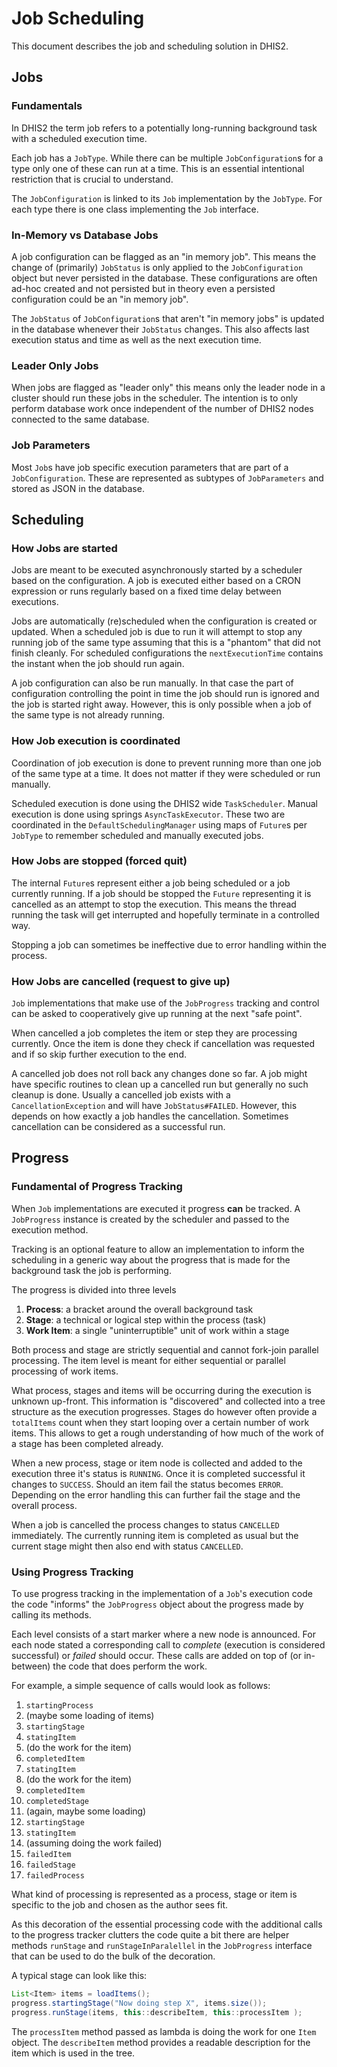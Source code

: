 # Job Scheduling

This document describes the job and scheduling solution in DHIS2.

## Jobs
### Fundamentals
In DHIS2 the term job refers to a potentially long-running background task with
a scheduled execution time.

Each job has a `JobType`. While there can be multiple `JobConfiguration`s 
for a type only one of these can run at a time.
This is an essential intentional restriction that is crucial to understand.

The `JobConfiguration` is linked to its `Job` implementation by the 
`JobType`. For each type there is one class implementing the `Job` interface.

### In-Memory vs Database Jobs
A job configuration can be flagged as an "in memory job". This means the 
change of (primarily) `JobStatus` is only applied to the `JobConfiguration` 
object but never persisted in the database. 
These configurations are often ad-hoc created and not persisted but in 
theory even a persisted configuration could be an "in memory job".

The `JobStatus` of `JobConfiguration`s that aren't "in memory jobs" is 
updated in the database whenever their `JobStatus` changes. This also 
affects last execution status and time as well as the next execution time.

### Leader Only Jobs
When jobs are flagged as "leader only" this means only the leader node in a 
cluster should run these jobs in the scheduler. The intention is to only 
perform database work once independent of the number of DHIS2 nodes 
connected to the same database.

### Job Parameters
Most `Job`s have job specific execution parameters that are part of a 
`JobConfiguration`. These are represented as subtypes of `JobParameters` and 
stored as JSON in the database.


## Scheduling
### How Jobs are started
Jobs are meant to be executed asynchronously started by a scheduler based on
the configuration. A job is executed either based on a CRON expression or
runs regularly based on a fixed time delay between executions.

Jobs are automatically (re)scheduled when the configuration is created or
updated. When a scheduled job is due to run it will attempt to stop any
running job of the same type assuming that this is a "phantom" that did not
finish cleanly. For scheduled configurations the `nextExecutionTime` 
contains the instant when the job should run again.

A job configuration can also be run manually. In that case the
part of configuration controlling the point in time the job should run is
ignored and the job is started right away. However, this is only possible
when a job of the same type is not already running.

### How Job execution is coordinated
Coordination of job execution is done to prevent running more than one job 
of the same type at a time. It does not matter if they were scheduled or run 
manually.

Scheduled execution is done using the DHIS2 wide `TaskScheduler`.
Manual execution is done using springs `AsyncTaskExecutor`.
These two are coordinated in the `DefaultSchedulingManager` using maps of 
`Future`s per `JobType` to remember scheduled and manually executed jobs.

### How Jobs are stopped (forced quit)
The internal `Future`s represent either a job being scheduled or a job 
currently running. If a job should be stopped the `Future` representing it 
is cancelled as an attempt to stop the execution. This means the thread 
running the task will get interrupted and hopefully terminate in a controlled 
way. 

Stopping a job can sometimes be ineffective due to error handling within the 
process.

### How Jobs are cancelled (request to give up)
`Job` implementations that make use of the `JobProgress` tracking and 
control can be asked to cooperatively give up running at the next "safe point".

When cancelled a job completes the item or step they are processing currently. 
Once the item is done they check if cancellation was requested and if so skip 
further execution to the end. 

A cancelled job does not roll back any changes done so far. A job might have 
specific routines to clean up a cancelled run but generally no such cleanup 
is done. Usually a cancelled job exists with a `CancellationException` and 
will have `JobStatus#FAILED`. However, this depends on how exactly a job 
handles the cancellation. Sometimes cancellation can be considered as a 
successful run. 


## Progress
### Fundamental of Progress Tracking
When `Job` implementations are executed it progress **can** be tracked. 
A `JobProgress` instance is created by the scheduler and passed to the 
execution method.

Tracking is an optional feature to allow an implementation to inform the 
scheduling in a generic way about the progress that is made for the background 
task the job is performing. 

The progress is divided into three levels

1. **Process**: a bracket around the overall background task
2. **Stage**: a technical or logical step within the process (task)
3. **Work Item**: a single "uninterruptible" unit of work within a stage

Both process and stage are strictly sequential and cannot fork-join parallel 
processing. The item level is meant for either sequential or parallel 
processing of work items. 

What process, stages and items will be occurring during the execution is 
unknown up-front. This information is "discovered" and collected into a tree 
structure as the execution progresses. Stages do however often provide a 
`totalItems` count when they start looping over a certain number of work items.
This allows to get a rough understanding of how much of the work of a stage 
has been completed already.

When a new process, stage or item node is collected and added to the 
execution three it's status is `RUNNING`. Once it is completed successful it 
changes to `SUCCESS`. Should an item fail the status becomes `ERROR`. 
Depending on the error handling this can further fail the stage and the overall 
process.

When a job is cancelled the process changes to status `CANCELLED` immediately.
The currently running item is completed as usual but the current stage might 
then also end with status `CANCELLED`.

### Using Progress Tracking
To use progress tracking in the implementation of a `Job`'s execution code 
the code "informs" the `JobProgress` object about the progress made by 
calling its methods. 

Each level consists of a start marker where a new node is announced.
For each node stated a corresponding call to _complete_ (execution is 
considered successful) or _failed_ should occur. These calls are added on 
top of (or in-between) the code that does perform the work.

For example, a simple sequence of calls would look as follows:

1. `startingProcess`
2. (maybe some loading of items)
3. `startingStage`
4. `statingItem`
5. (do the work for the item)
6. `completedItem`
7. `statingItem`
8. (do the work for the item)
9. `completedItem`
10. `completedStage`
11. (again, maybe some loading)
12. `startingStage`
13. `statingItem`
14. (assuming doing the work failed)
15. `failedItem`
16. `failedStage`
17. `failedProcess`

What kind of processing is represented as a process, stage or item is 
specific to the job and chosen as the author sees fit.

As this decoration of the essential processing code with the additional 
calls to the progress tracker clutters the code quite a bit there are helper 
methods `runStage` and `runStageInParalellel` in the `JobProgress` interface 
that can be used to do the bulk of the decoration. 

A typical stage can look like this:

```java
List<Item> items = loadItems();
progress.startingStage("Now doing step X", items.size());
progress.runStage(items, this::describeItem, this::processItem );
```
The `processItem` method passed as lambda is doing the work for one `Item` 
object. The `describeItem` method provides a readable description for the 
item which is used in the tree.
